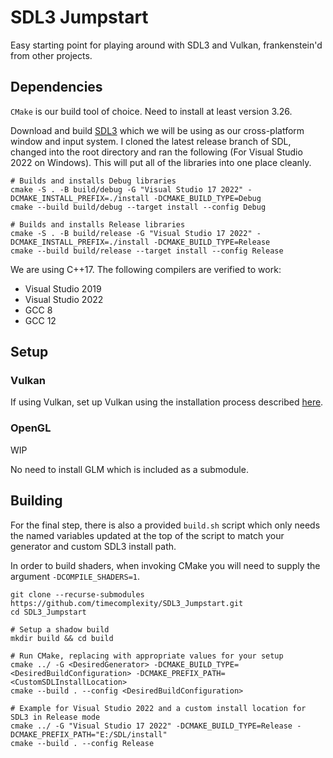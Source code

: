 # SDL3 Jumpstart

Easy starting point for playing around with SDL3 and Vulkan, frankenstein'd from other projects.

## Dependencies

`CMake` is our build tool of choice. Need to install at least version 3.26.

Download and build [SDL3](https://github.com/libsdl-org/SDL) which we will be using as our cross-platform window and input system. I cloned the latest release branch of SDL, changed into the root directory and ran the following (For Visual Studio 2022 on Windows). This will put all of the libraries into one place cleanly.

```
# Builds and installs Debug libraries
cmake -S . -B build/debug -G "Visual Studio 17 2022" -DCMAKE_INSTALL_PREFIX=./install -DCMAKE_BUILD_TYPE=Debug
cmake --build build/debug --target install --config Debug

# Builds and installs Release libraries
cmake -S . -B build/release -G "Visual Studio 17 2022" -DCMAKE_INSTALL_PREFIX=./install -DCMAKE_BUILD_TYPE=Release
cmake --build build/release --target install --config Release
```

We are using C++17. The following compilers are verified to work:

- Visual Studio 2019
- Visual Studio 2022
- GCC 8
- GCC 12



## Setup

### Vulkan

If using Vulkan, set up Vulkan using the installation process described [here](https://vulkan-tutorial.com/Development_environment#page_Windows).

### OpenGL

WIP

No need to install GLM which is included as a submodule.

## Building

For the final step, there is also a provided `build.sh` script which only needs the named variables updated at the top of the script to match your generator and custom SDL3 install path.

In order to build shaders, when invoking CMake you will need to supply the argument `-DCOMPILE_SHADERS=1`.

```
git clone --recurse-submodules https://github.com/timecomplexity/SDL3_Jumpstart.git
cd SDL3_Jumpstart

# Setup a shadow build
mkdir build && cd build

# Run CMake, replacing with appropriate values for your setup
cmake ../ -G <DesiredGenerator> -DCMAKE_BUILD_TYPE=<DesiredBuildConfiguration> -DCMAKE_PREFIX_PATH=<CustomSDLInstallLocation>
cmake --build . --config <DesiredBuildConfiguration>

# Example for Visual Studio 2022 and a custom install location for SDL3 in Release mode
cmake ../ -G "Visual Studio 17 2022" -DCMAKE_BUILD_TYPE=Release -DCMAKE_PREFIX_PATH="E:/SDL/install"
cmake --build . --config Release
```